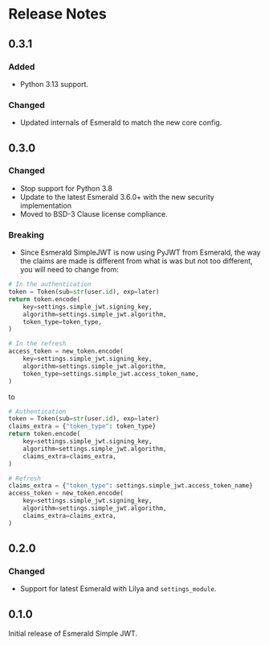 # Release Notes

## 0.3.1

### Added

- Python 3.13 support.

### Changed

- Updated internals of Esmerald to match the new core config.

## 0.3.0

### Changed

- Stop support for Python 3.8
- Update to the latest Esmerald 3.6.0+ with the new security implementation
- Moved to BSD-3 Clause license compliance.

### Breaking

- Since Esmerald SimpleJWT is now using PyJWT from Esmerald, the way the claims are made is different
from what is was but not too different, you will need to change from:

```python
# In the authentication
token = Token(sub=str(user.id), exp=later)
return token.encode(
    key=settings.simple_jwt.signing_key,
    algorithm=settings.simple_jwt.algorithm,
    token_type=token_type,
)

# In the refresh
access_token = new_token.encode(
    key=settings.simple_jwt.signing_key,
    algorithm=settings.simple_jwt.algorithm,
    token_type=settings.simple_jwt.access_token_name,
)
```

to

```python
# Authentication
token = Token(sub=str(user.id), exp=later)
claims_extra = {"token_type": token_type}
return token.encode(
    key=settings.simple_jwt.signing_key,
    algorithm=settings.simple_jwt.algorithm,
    claims_extra=claims_extra,
)

# Refresh
claims_extra = {"token_type": settings.simple_jwt.access_token_name}
access_token = new_token.encode(
    key=settings.simple_jwt.signing_key,
    algorithm=settings.simple_jwt.algorithm,
    claims_extra=claims_extra,
)
```

## 0.2.0

### Changed

- Support for latest Esmerald with Lilya and `settings_module`.

## 0.1.0

Initial release of Esmerald Simple JWT.
